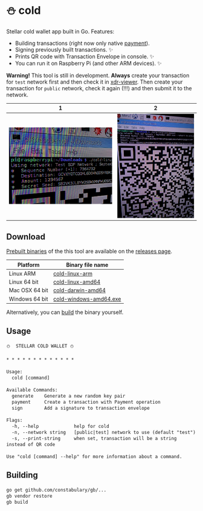 # :snowman: cold

Stellar cold wallet app built in Go. Features:
* Building transactions (right now only native [payment](https://www.stellar.org/developers/learn/concepts/list-of-operations.html#payment)).
* Signing previously built transactions. :sparkles:
* Prints QR code with Transaction Envelope in console. :sparkles:
* You can run it on Raspberry Pi (and other ARM devices). :sparkles:

**Warning!** This tool is still in development. **Always** create your transaction for `test` network first and then check it in [xdr-viewer](https://stellar.github.io/xdr-viewer/). Then create your transaction for `public` network, check it again (!!!) and then submit it to the network.

1 | 2
------------- | -------------
![Form](./img/1.jpg)  | ![QR code](./img/2.jpg)


## Download
[Prebuilt binaries](https://github.com/bartekn/cold/releases) of the this tool are available on the [releases page](https://github.com/bartekn/cold/releases).

| Platform       | Binary file name                                                   |
|----------------|--------------------------------------------------------------------|
| Linux ARM      | [cold-linux-arm](https://github.com/bartekn/cold/releases)         |
| Linux 64 bit   | [cold-linux-amd64](https://github.com/bartekn/cold/releases)       |
| Mac OSX 64 bit | [cold-darwin-amd64](https://github.com/bartekn/cold/releases)      |
| Windows 64 bit | [cold-windows-amd64.exe](https://github.com/bartekn/cold/releases) |

Alternatively, you can [build](#building) the binary yourself.

## Usage
```
⛄  STELLAR COLD WALLET ⛄ 
  
* * * * * * * * * * * * *

Usage:
  cold [command]

Available Commands:
  generate    Generate a new random key pair
  payment     Create a transaction with Payment operation
  sign        Add a signature to transaction envelope

Flags:
  -h, --help             help for cold
  -n, --network string   [public|test] network to use (default "test")
  -s, --print-string     when set, transaction will be a string instead of QR code

Use "cold [command] --help" for more information about a command.
```

## Building

```
go get github.com/constabulary/gb/...
gb vendor restore
gb build
```
